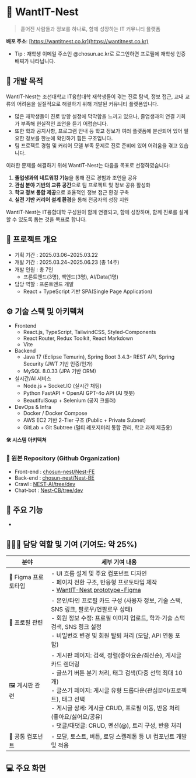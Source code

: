 # 🪺 WantIT-Nest
> 흩어진 사람들과 정보를 하나로, 함께 성장하는 IT 커뮤니티 플랫폼

**배포 주소**: [https://wantitnest.co.kr](https://wantitnest.co.kr) <br>
- Tip : 재학생 이메일 주소인 @chosun.ac.kr로 로그인하면 프로필에 재학생 인증 배찌가 나타납니다.


## 🧭 개발 목적

WantIT-Nest는 조선대학교 IT융합대학 재학생들이 겪는 진로 탐색, 정보 접근, 교내 교류의 어려움을 실질적으로 해결하기 위해 개발된 커뮤니티 플랫폼입니다.

- 많은 재학생들이 진로 방향 설정에 막막함을 느끼고 있으나, 졸업생과의 연결 기회가 부족해 현실적인 조언을 듣기 어렵습니다.  
- 또한 학과 공지사항, 프로그램 안내 등 학교 정보가 여러 플랫폼에 분산되어 있어 필요한 정보를 한눈에 확인하기 힘든 구조입니다.  
- 팀 프로젝트 경험 및 커리어 모델 부족 문제로 진로 준비에 있어 어려움을 겪고 있습니다.

이러한 문제를 해결하기 위해 WantIT-Nest는 다음을 목표로 선정하였습니다:

1. **졸업생과의 네트워킹 기능**을 통해 진로 경험과 조언을 공유  
2. **관심 분야 기반의 교류 공간**으로 팀 프로젝트 및 정보 공유 활성화  
3. **학교 정보 통합 제공**으로 효율적인 정보 접근 환경 구축  
4. **실전 기반 커리어 설계 환경**을 통해 전공자의 성장 지원

WantIT-Nest는 IT융합대학 구성원이 함께 연결되고, 함께 성장하며, 함께 진로를 설계할 수 있도록 돕는 것을 목표로 합니다.

## 🔎 프로젝트 개요
- 기획 기간 : 2025.03.06~2025.03.22
- 개발 기간 : 2025.03.24~2025.06.23 (총 14주)
- 개발 인원 : 총 7인
    - 프론트엔드(3명), 백엔드(3명), AI/Data(1명)
- 담당 역할 : 프론트엔드 개발
    - React + TypeScript 기반 SPA(Single Page Application)

## ⚙️ 기술 스택 및 아키텍쳐
- Frontend
    - React.js, TypeScript, TailwindCSS, Styled-Components
    - React Router, Redux Toolkit, React Markdown
    - Vite
- Backend
    - Java 17 (Eclipse Temurin), Spring Boot 3.4.3- REST API, Spring Security (JWT 기반 인증/인가)
    - MySQL 8.0.33 (JPA 기반 ORM)
- 실시간/AI 서비스
    - Node.js + Socket.IO (실시간 채팅)
    - Python FastAPI + OpenAI GPT-4o API (AI 챗봇)
    - BeautifulSoup + Selenium (공지 크롤러)
- DevOps & Infra
    - Docker / Docker Compose
    - AWS EC2 기반 2-Tier 구조 (Public + Private Subnet)
    - GitLab + Git Subtree (멀티 레포지터리 통합 관리, 학교 과제 제출용)

**🛠 시스템 아키텍쳐**


### 💾 원본 Repository (Github Organization)
- Front-end : [chosun-nest/Nest-FE](https://github.com/chosun-nest/Nest-FE)
- Back-end : [chosun-nest/Nest-BE](https://github.com/chosun-nest/Nest-BE)
- Crawl : [NEST-AI/tree/dev](https://github.com/chosun-nest/NEST-AI/tree/dev)
- Chat-bot : [Nest-CB/tree/dev](https://github.com/chosun-nest/Nest-CB/tree/dev)

## 🔭 주요 기능
- 

## 👩🏻‍💻 담당 역할 및 기여 (기여도: 약 25%)

| 분야 | 세부 기여 내용 |
|------|----------------|
| 🎨 Figma 프로토타입 | - UI 흐름 설계 및 주요 컴포넌트 디자인<br>- 페이지 전환 구조, 반응형 프로토타입 제작<br>- [WantIT-Nest prototype-Figma](https://www.figma.com/proto/OOqaT6pOp85uw5IvfGjHy3/CSU-NEST?node-id=88-848&starting-point-node-id=88%3A401&t=8AFNtZS7btnpyQdp-1) |
| 🪪 프로필 관련 | - 본인/타인 프로필 카드 구성 (사용자 정보, 기술 스택, SNS 링크, 팔로우/언팔로우 상태)<br>- 회원 정보 수정: 프로필 이미지 업로드, 학과·기술 스택 검색, SNS 링크 설정<br>- 비밀번호 변경 및 회원 탈퇴 처리 (모달, API 연동 포함) |
| 🖼️ 게시판 관련 | - 게시판 페이지: 검색, 정렬(좋아요순/최신순), 게시글 카드 렌더링<br>- 글쓰기 버튼 분기 처리, 태그 검색(다중 선택 최대 10개)<br>- 글쓰기 페이지: 게시글 유형 드롭다운(관심분야/프로젝트), 태그 선택<br>- 게시글 상세: 게시글 CRUD, 프로필 이동, 반응 처리(좋아요/싫어요/공유)<br>- 댓글/대댓글: CRUD, 멘션(@), 트리 구성, 반응 처리 |
| 🧩 공통 컴포넌트 | - 모달, 토스트, 버튼, 로딩 스켈레톤 등 UI 컴포넌트 개발 및 적용 |

## 💻 주요 화면


